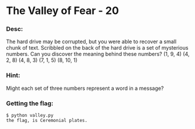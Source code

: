 The Valley of Fear - 20
=======================

### Desc:
The hard drive may be corrupted, but you were able to recover a small chunk of text. Scribbled on the back of the hard drive is a set of mysterious numbers. Can you discover the meaning behind these numbers? (1, 9, 4) (4, 2, 8) (4, 8, 3) (7, 1, 5) (8, 10, 1)

### Hint:
Might each set of three numbers represent a word in a message?

### Getting the flag:

```
$ python valley.py
the flag, is Ceremonial plates.
```
